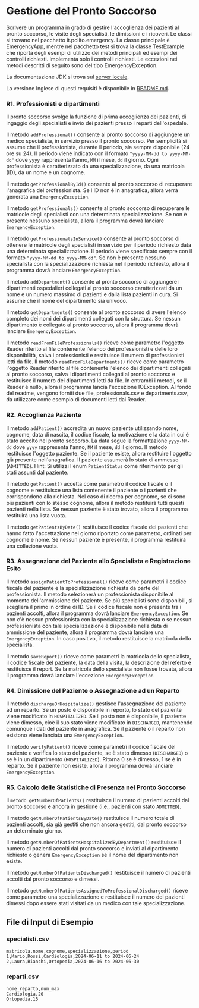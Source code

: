 
# Gestione del Pronto Soccorso

Scrivere un programma in grado di gestire l'accoglienza dei pazienti al pronto soccorso, le visite degli specialisti, le dimissioni e i ricoveri. Le classi si trovano nel pacchetto it.polito.emergency. La classe principale è EmergencyApp, mentre nel pacchetto test si trova la classe TestExample che riporta degli esempi di utilizzo dei metodi principali ed esempi dei controlli richiesti. 
Implementa solo i controlli richiesti. 
Le eccezioni nei metodi descritti di seguito sono del tipo EmergencyException.


La documentazione JDK si trova sul [server locale](https://oop.polito.it/api/).

La versione Inglese di questi requisiti è disponibile in [README.md](README.md).

### R1. Professionisti e dipartimenti

Il pronto soccorso svolge la funzione di prima accoglienza dei pazienti, di ingaggio degli specialisti e invio dei pazienti presso i reparti dell'ospedale. 

Il metodo `addProfessional()` consente al pronto soccorso di aggiungere un medico specialista, in servizio presso il pronto soccorso. Per semplicità si assume che il professionista, durante il periodo, sia sempre disponibile (24 ore su 24). Il periodo viene indicato con il formato `"yyyy-MM-dd to yyyy-MM-dd"` dove `yyyy` rappresenta l'anno, `MM` il mese, `dd` il giorno.
Ogni professionista è caratterizzato da una specializzazione, da una matricola (ID), da un nome e un cognome.

Il metodo `getProfessionalById()` consente al pronto soccorso di recuperare l'anagrafica del professionista. Se l'ID non è in anagrafica, allora verrà generata una `EmergencyException`.

Il metodo `getProfessionals()` consente al pronto soccorso di recuperare le matricole degli specialisti con una determinata specializzazione. Se non è presente nessuno specialista, allora il programma dovrà lanciare `EmergencyException`.	

Il metodo `getProfessionalsInService()` consente al pronto soccorso di ottenere le matricole degli specialisti in servizio per il periodo richiesto data una determinata specializzazione. Il periodo viene specificato sempre con il formato `"yyyy-MM-dd to yyyy-MM-dd"`. Se non è presente nessuno specialista con la specializzazione richiesta nel il periodo richiesto, allora il programma dovrà lanciare `EmergencyException`. 

Il metodo `addDepartment()` consente al pronto soccorso di aggiungere i dipartimenti ospedalieri collegati al pronto soccorso caratterizzati da un nome e un numero massimo di pazienti e dalla lista pazienti in cura. Si assume che il nome del dipartimento sia univoco.

Il metodo `getDepartments()` consente al pronto soccorso di avere l'elenco completo dei nomi dei dipartimenti collegati con la struttura. Se nessun dipartimento è collegato al pronto soccorso, allora il programma dovrà lanciare `EmergencyException`.

Il metodo `readFromFileProfessionals()` riceve come parametro l'oggetto Reader riferito al file contenente l'elenco dei professionisti e delle loro disponibilità, salva i professionisti e restituisce il numero di professionisti letti da file. 
Il metodo `readFromFileDepartments()` riceve come parametro l'oggetto Reader riferito al file contenente l'elenco dei dipartimenti collegati al pronto soccorso, salva i dipartimenti collegati al pronto soccorso e restituisce il numero dei dipartimenti letti da file.
In entrambi i metodi, se il Reader è nullo, allora il programma lancia l'eccezione IOException.
Al fondo del readme, vengono forniti due file, professionals.csv e departments.csv, da utilizzare come esempio di documenti letti dai Reader.

### R2. Accoglienza Paziente

Il metodo `addPatient()` accredita un nuovo paziente utilizzando nome, cognome, data di nascita, il codice fiscale, la motivazione e la data in cui è stato accolto nel pronto soccorso. La data segue la formattazione `yyyy-MM-dd` dove `yyyy` rappresenta l'anno, `MM` il mese, `dd` il giorno. Il metodo restituisce l'oggetto paziente. Se il paziente esiste, allora restituire l'oggetto già presente nell'anagrafica. Il paziente assumerà lo stato di ammesso (`ADMITTED`). Hint: Si utilizzi l'enum `PatientStatus` come riferimento per gli stati assunti dal paziente.

Il metodo `getPatient()` accetta come parametro il codice fiscale o il cognome e restituisce una lista contenente il paziente o i pazienti che corrispondono alla richiesta. Nel caso di ricerca per cognome, se ci sono più pazienti con lo stesso cognome, allora il metodo restituirà tutti questi pazienti nella lista. Se nessun paziente è stato trovato, allora il programma restituirà una lista vuota.

Il metodo `getPatientsByDate()` restituisce il codice fiscale dei pazienti che hanno fatto l'accettazione nel giorno riportato come parametro, ordinati per cognome e nome. Se nessun paziente è presente, il programma restituirà una collezione vuota.

### R3. Assegnazione del Paziente allo Specialista e Registrazione Esito

Il metodo `assignPatientToProfessional()` riceve come parametri il codice fiscale del paziente e la specializzazione richiesta da parte del professionista. Il metodo selezionerà un professionista disponibile al momento dell'ammissione del paziente. Se più specialisti sono disponibili, si sceglierà il primo in ordine di ID. Se il codice fiscale non è presente tra i pazienti accolti, allora il programma dovrà lanciare `EmergencyException`. Se non c'è nessun professionista con la specializzazione richiesta o se nessun professionista con tale specializzazione è disponibile nella data di ammissione del paziente, allora il programma dovrà lanciare una `EmergencyException`.
In caso positivo, il metodo restituisce la matricola dello specialista.

Il metodo `saveReport()` riceve come parametri la matricola dello specialista, il codice fiscale del paziente, la data della visita, la descrizione del referto e restituisce il report.
Se la matricola dello specialista non fosse trovata, allora il programma dovrà lanciare l'eccezione `EmergencyException`

### R4. Dimissione del Paziente o Assegnazione ad un Reparto

Il metodo `dischargeOrHospitalize()` gestisce  l'assegnazione del paziente ad un reparto. Se un posto è disponibile in reporto, lo stato del paziente viene modificato in `HOSPITALIZED`. Se il posto non è disponibile, il paziente viene dimesso, cioè il suo stato viene modificato in `DISCHARGED`, mantenendo comunque i dati del paziente in anagrafica. Se il paziente o il reparto non esistono viene lanciata una `EmergencyException`.

Il metodo `verifyPatient()` riceve come parametri il codice fiscale del paziente e verifica lo stato del paziente, se è stato dimesso (`DISCHARGED`) o se è in un dipartimento (`HOSPITALIZED`). Ritorna 0 se è dimesso, 1 se è in reparto. Se il paziente non esiste, allora il programma dovrà lanciare `EmergencyException`.

### R5. Calcolo delle Statistiche di Presenza nel Pronto Soccorso

Il `metodo getNumberOfPatients()` restituisce il numero di pazienti accolti dal pronto soccorso e ancora in gestione (i.e., pazienti con stato `ADMITTED`). 

Il metodo `getNumberOfPatientsByDate()` restituisce il numero totale di pazienti accolti, sia già gestiti che non ancora gestiti, dal pronto soccorso un determinato giorno.

Il metodo `getNumberOfPatientsHospitalizedByDepartment()` restituisce il numero di pazienti accolti dal pronto soccorso e inviati al dipartimento richiesto o genera `EmergencyException` se il nome del dipartimento non esiste. 

Il metodo `getNumberOfPatientsDischarged()` restituisce il numero di pazienti accolti dal pronto soccorso e dimessi.

Il metodo `getNumberOfPatientsAssignedToProfessionalDischarged()` riceve come parametro una specializzazione e restituisce il numero dei pazienti dimessi dopo essere stati visitati da un medico con tale specializzazione.

## File di Input di Esempio

### specialisti.csv
```
matricola,nome,cognome,specializzazione,period
1,Mario,Rossi,Cardiologia,2024-06-11 to 2024-06-24
2,Laura,Bianchi,Ortopedia,2024-06-16 to 2024-06-30
```

### reparti.csv
```
nome_reparto,num_max
Cardiologia,20
Ortopedia,15
```
